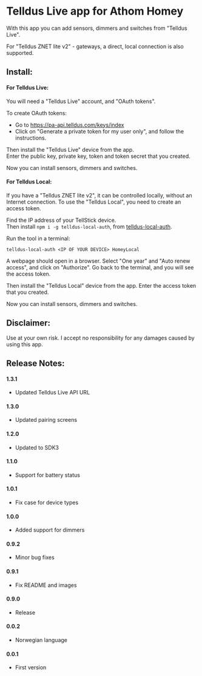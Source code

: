 # Telldus Live app for Athom Homey

With this app you can add sensors, dimmers and switches from "Telldus Live".

For "Telldus ZNET lite v2" - gateways, a direct, local connection is also supported.


## Install:

#### For Telldus Live:

You will need a "Telldus Live" account, and "OAuth tokens". 

To create OAuth tokens:

- Go to https://pa-api.telldus.com/keys/index
- Click on "Generate a private token for my user only", and follow the instructions.

Then install the "Telldus Live" device from the app.  
Enter the public key, private key, token and token secret that you created.

Now you can install sensors, dimmers and switches.


#### For Telldus Local:

If you have a "Telldus ZNET lite v2", it can be controlled locally, without an Internet connection. 
To use the "Telldus Local", you need to create an access token.

Find the IP address of your TellStick device.  
Then install `npm i -g telldus-local-auth`, from [telldus-local-auth](https://github.com/mifi/telldus-local-auth).

Run the tool in a terminal: 

`telldus-local-auth <IP OF YOUR DEVICE> HomeyLocal`

A webpage should open in a browser.  Select "One year" and "Auto renew access", and click on "Authorize".
Go back to the terminal, and you will see the access token.

Then install the "Telldus Local" device from the app. Enter the access token that you created.

Now you can install sensors, dimmers and switches.


## Disclaimer:

Use at your own risk. I accept no responsibility for any damages caused by using this app.


## Release Notes:

#### 1.3.1

- Updated Telldus Live API URL

#### 1.3.0

- Updated pairing screens

#### 1.2.0

- Updated to SDK3

#### 1.1.0

- Support for battery status

#### 1.0.1

- Fix case for device types

#### 1.0.0

- Added support for dimmers

#### 0.9.2

- Minor bug fixes

#### 0.9.1

- Fix README and images

#### 0.9.0

- Release

#### 0.0.2

- Norwegian language

#### 0.0.1

- First version
